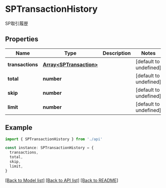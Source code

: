 # SPTransactionHistory

SP取引履歴

## Properties

| Name             | Type                                               | Description | Notes                  |
| ---------------- | -------------------------------------------------- | ----------- | ---------------------- |
| **transactions** | [**Array&lt;SPTransaction&gt;**](SPTransaction.md) |             | [default to undefined] |
| **total**        | **number**                                         |             | [default to undefined] |
| **skip**         | **number**                                         |             | [default to undefined] |
| **limit**        | **number**                                         |             | [default to undefined] |

## Example

```typescript
import { SPTransactionHistory } from './api'

const instance: SPTransactionHistory = {
  transactions,
  total,
  skip,
  limit,
}
```

[[Back to Model list]](../README.md#documentation-for-models) [[Back to API list]](../README.md#documentation-for-api-endpoints) [[Back to README]](../README.md)
